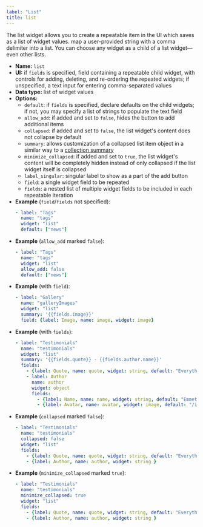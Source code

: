 ```yaml
---
label: "List"
title: list
---
```


The list widget allows you to create a repeatable item in the UI which saves as a list of widget values. map a user-provided string with a comma delimiter into a list. You can choose any widget as a child of a list widget—even other lists.

- **Name:** `list`
- **UI:** if `fields` is specified, field containing a repeatable child widget, with controls for adding, deleting, and re-ordering the repeated widgets; if unspecified, a text input for entering comma-separated values
- **Data type:** list of widget values
- **Options:**
  - `default`: if `fields` is specified, declare defaults on the child widgets; if not, you may specify a list of strings to populate the text field
  - `allow_add`: if added and set to `false`, hides the button to add additional items
  - `collapsed`: if added and set to `false`, the list widget's content does not collapse by default
  - `summary`: allows customization of a collapsed list item object in a similar way to a [collection summary](/docs/configuration-options/?#summary)
  - `minimize_collapsed`: if added and set to `true`, the list widget's content will be completely hidden instead of only collapsed if the list widget itself is collapsed
  - `label_singular`: singular label to show as a part of the add button
  - `field`: a single widget field to be repeated
  - `fields`: a nested list of multiple widget fields to be included in each repeatable iteration
- **Example** (`field`/`fields` not specified):
    ```yaml
    - label: "Tags"
      name: "tags"
      widget: "list"
      default: ["news"]
    ```
- **Example** (`allow_add` marked `false`):
    ```yaml
    - label: "Tags"
      name: "tags"
      widget: "list"
      allow_add: false
      default: ["news"]
    ```
- **Example** (with `field`):
    ```yaml
    - label: "Gallery"
      name: "galleryImages"
      widget: "list"
      summary: '{{fields.image}}'
      field: {label: Image, name: image, widget: image}
    ```
- **Example** (with `fields`):
    ```yaml
    - label: "Testimonials"
      name: "testimonials"
      widget: "list"
      summary: '{{fields.quote}} - {{fields.author.name}}'
      fields:
        - {label: Quote, name: quote, widget: string, default: "Everything is awesome!"}
        - label: Author
          name: author
          widget: object
          fields:
            - {label: Name, name: name, widget: string, default: "Emmet"}
            - {label: Avatar, name: avatar, widget: image, default: "/img/emmet.jpg"}
    ```
- **Example** (`collapsed` marked `false`):
    ```yaml
    - label: "Testimonials"
      name: "testimonials"
      collapsed: false
      widget: "list"
      fields:
        - {label: Quote, name: quote, widget: string, default: "Everything is awesome!"}
        - {label: Author, name: author, widget: string }
    ```
- **Example** (`minimize_collapsed` marked `true`):
    ```yaml
    - label: "Testimonials"
      name: "testimonials"
      minimize_collapsed: true
      widget: "list"
      fields:
        - {label: Quote, name: quote, widget: string, default: "Everything is awesome!"}
        - {label: Author, name: author, widget: string }
    ```
